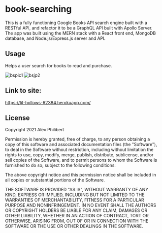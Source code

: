# book-searching

This is a fully functioning Google Books API search engine built with a RESTful API, and refactor it to be a GraphQL API built with Apollo Server. The app was built using the MERN stack with a React front end, MongoDB database, and Node.js/Express.js server and API. 

## Usage

Helps a user search for books to read and purchase.

![bspic1](https://user-images.githubusercontent.com/60405505/128797723-1719b2f3-379b-4d91-a2ac-c14fcfb65c7b.PNG)
![bsjp2](https://user-images.githubusercontent.com/60405505/128797728-646f248c-506a-444b-9557-9c0fb801225f.PNG)



## Link to site:
https://lit-hollows-62384.herokuapp.com/


## License

Copyright 2021 Alex Philibert

Permission is hereby granted, free of charge, to any person obtaining a copy of this software and associated documentation files (the "Software"), to deal in the Software without restriction, including without limitation the rights to use, copy, modify, merge, publish, distribute, sublicense, and/or sell copies of the Software, and to permit persons to whom the Software is furnished to do so, subject to the following conditions:

The above copyright notice and this permission notice shall be included in all copies or substantial portions of the Software.

THE SOFTWARE IS PROVIDED "AS IS", WITHOUT WARRANTY OF ANY KIND, EXPRESS OR IMPLIED, INCLUDING BUT NOT LIMITED TO THE WARRANTIES OF MERCHANTABILITY, FITNESS FOR A PARTICULAR PURPOSE AND NONINFRINGEMENT. IN NO EVENT SHALL THE AUTHORS OR COPYRIGHT HOLDERS BE LIABLE FOR ANY CLAIM, DAMAGES OR OTHER LIABILITY, WHETHER IN AN ACTION OF CONTRACT, TORT OR OTHERWISE, ARISING FROM, OUT OF OR IN CONNECTION WITH THE SOFTWARE OR THE USE OR OTHER DEALINGS IN THE SOFTWARE.



